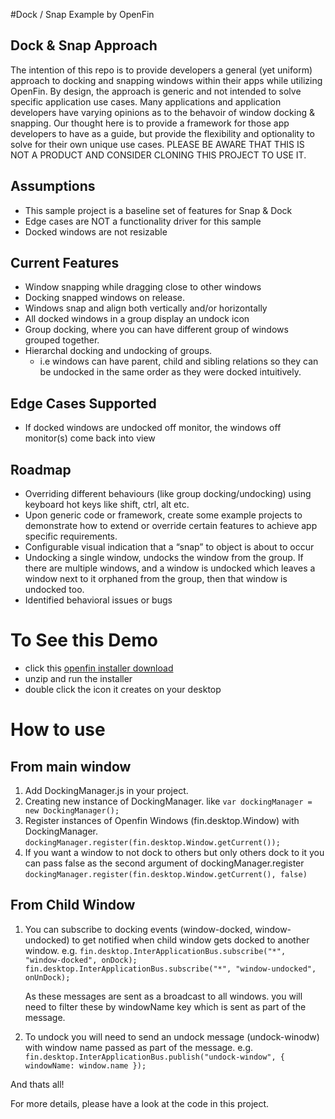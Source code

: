 #Dock / Snap Example by OpenFin

## Dock & Snap Approach
The intention of this repo is to provide developers a general (yet uniform) approach to docking and snapping windows within their apps while utilizing OpenFin. By design, the approach is generic and not intended to solve specific application use cases. Many applications and application developers have varying opinions as to the behavoir of window docking & snapping. Our thought here is to provide a framework for those app developers to have as a guide, but provide the flexibility and optionality to solve for their own unique use cases. PLEASE BE AWARE THAT THIS IS NOT A PRODUCT AND CONSIDER CLONING THIS PROJECT TO USE IT.   

## Assumptions
* This sample project is a baseline set of features for Snap & Dock
* Edge cases are NOT a functionality driver for this sample
* Docked windows are not resizable

## Current Features
* Window snapping while dragging close to other windows
* Docking snapped windows on release. 
* Windows snap and align both vertically and/or horizontally
* All docked windows in a group display an undock icon
* Group docking, where you can have different group of windows grouped together.
* Hierarchal docking and undocking of groups.
   - i.e windows can have parent, child and sibling relations so they can be undocked in the same order as they were docked intuitively.

## Edge Cases Supported
* If docked windows are undocked off monitor, the windows off monitor(s) come back into view

## Roadmap
* Overriding different behaviours (like group docking/undocking) using keyboard hot keys like shift, ctrl, alt etc.
* Upon generic code or framework, create some example projects to demonstrate how to extend or override certain features to achieve app specific requirements.
* Configurable visual indication that a “snap” to object is about to occur
* Undocking a single window, undocks the window from the group.
 If there are multiple windows, and a window is undocked which leaves a window next to it orphaned from the group, then that window is undocked too.
* Identified behavioral issues or bugs

# To See this Demo
* click this [openfin installer download](https://dl.openfin.co/services/download?fileName=snap-and-dock-installer&config=http://openfin.github.io/snap-and-dock/app.json)
* unzip and run the installer
* double click the icon it creates on your desktop

# How to use

## From main window
1. Add DockingManager.js in your project.
2. Creating new instance of DockingManager. like ```var dockingManager = new DockingManager();```
3. Register instances of Openfin Windows (fin.desktop.Window) with DockingManager. ```dockingManager.register(fin.desktop.Window.getCurrent());```
4. If you want a window to not dock to others but only others dock to it you can pass false as the second argument of dockingManager.register
```dockingManager.register(fin.desktop.Window.getCurrent(), false)```


## From Child Window

 1. You can subscribe to docking events (window-docked, window-undocked) to get notified when child window gets docked to another window.
e.g. ```fin.desktop.InterApplicationBus.subscribe("*", "window-docked", onDock);
     fin.desktop.InterApplicationBus.subscribe("*", "window-undocked", onUnDock);```

     As these messages are sent as a broadcast to all windows. you will need to filter these by windowName key which is sent as part of the message.

 2. To undock you will need to send an undock message (undock-winodw) with window name passed as part of the message.
 e.g.
 ``` fin.desktop.InterApplicationBus.publish("undock-window", { windowName: window.name });```

 And thats all!

 For more details, please have a look at the code in this project.


